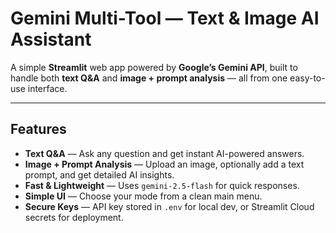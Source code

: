 # Gemini Multi-Tool — Text & Image AI Assistant

A simple **Streamlit** web app powered by **Google’s Gemini API**, built to handle both **text Q&A** and **image + prompt analysis** — all from one easy-to-use interface.

---

## Features

- **Text Q&A** — Ask any question and get instant AI-powered answers.
- **Image + Prompt Analysis** — Upload an image, optionally add a text prompt, and get detailed AI insights.
- **Fast & Lightweight** — Uses `gemini-2.5-flash` for quick responses.
- **Simple UI** — Choose your mode from a clean main menu.
- **Secure Keys** — API key stored in `.env` for local dev, or Streamlit Cloud secrets for deployment.
